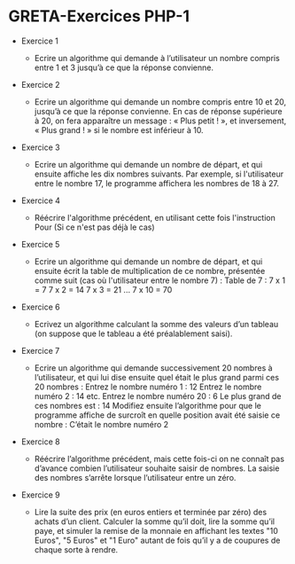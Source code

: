 # GRETA-Exercices PHP-1
* Exercice 1
    * Ecrire un algorithme qui demande à l’utilisateur un nombre compris entre 1 et 3 jusqu’à ce que la réponse convienne.

* Exercice 2
   * Ecrire un algorithme qui demande un nombre compris entre 10 et 20, jusqu’à ce que la réponse convienne. En cas de réponse supérieure à 20, on fera apparaître un message : « Plus petit ! », et inversement, « Plus grand ! » si le nombre est inférieur à 10.

* Exercice 3
   * Ecrire un algorithme qui demande un nombre de départ, et qui ensuite affiche les dix nombres suivants. Par exemple, si l'utilisateur entre le nombre 17, le programme affichera les nombres de 18 à 27.

* Exercice 4
    * Réécrire l'algorithme précédent, en utilisant cette fois l'instruction Pour (Si ce n'est pas déjà le cas)

* Exercice 5
    * Ecrire un algorithme qui demande un nombre de départ, et qui ensuite écrit la table de multiplication de ce
nombre, présentée comme suit (cas où l'utilisateur entre le nombre 7) : Table de 7 : 7 x 1 = 7 7 x 2 = 14 7 x 3 = 21 ... 7 x 10 = 70

* Exercice 6 
    * Ecrivez un algorithme calculant la somme des valeurs d’un tableau (on suppose que le tableau a été préalablement saisi).

* Exercice 7
    * Ecrire un algorithme qui demande successivement 20 nombres à l’utilisateur, et qui lui dise ensuite quel était le plus grand parmi ces 20 nombres : Entrez le nombre numéro 1 : 12 Entrez le nombre numéro 2 : 14 etc. Entrez le nombre numéro 20 : 6 Le plus grand de ces nombres est : 14 Modifiez ensuite l’algorithme pour que le programme affiche de surcroît en quelle position avait été saisie ce nombre : C’était le nombre numéro 2

* Exercice 8
    * Réécrire l’algorithme précédent, mais cette fois-ci on ne connaît pas d’avance combien l’utilisateur souhaite saisir de nombres. La saisie des nombres s’arrête lorsque l’utilisateur entre un zéro.

* Exercice 9
    * Lire la suite des prix (en euros entiers et terminée par zéro) des achats d’un client. Calculer la somme qu’il doit, lire la somme qu’il paye, et simuler la remise de la monnaie en affichant les textes "10 Euros", "5 Euros" et "1 Euro" autant de fois qu’il y a de coupures de chaque sorte à rendre.
